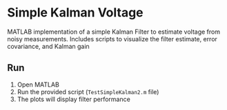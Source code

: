 # Simple Kalman Voltage

MATLAB implementation of a simple Kalman Filter to estimate voltage from noisy measurements. Includes scripts to visualize the filter estimate, error covariance, and Kalman gain

## Run
1. Open MATLAB
2. Run the provided script (`TestSimpleKalman2.m` file) 
3. The plots will display filter performance

  
